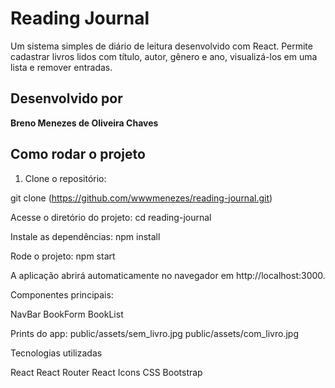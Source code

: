 # Reading Journal

Um sistema simples de diário de leitura desenvolvido com React. Permite cadastrar livros lidos com título, autor, gênero e ano, visualizá-los em uma lista e remover entradas.

## Desenvolvido por

**Breno Menezes de Oliveira Chaves**

## Como rodar o projeto

1. Clone o repositório:

git clone (https://github.com/wwwmenezes/reading-journal.git)

Acesse o diretório do projeto:
cd reading-journal

Instale as dependências:
npm install

Rode o projeto:
npm start

A aplicação abrirá automaticamente no navegador em http://localhost:3000.

Componentes principais:

NavBar
BookForm 
BookList

Prints do app:
public/assets/sem_livro.jpg
public/assets/com_livro.jpg


Tecnologias utilizadas

React
React Router
React Icons
CSS
Bootstrap 